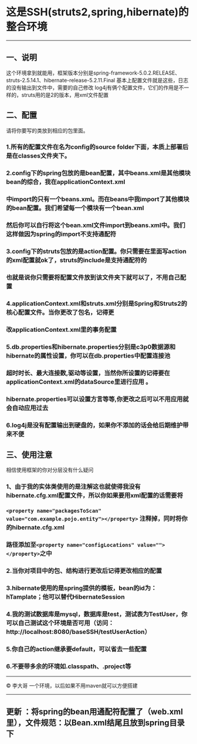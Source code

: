 
# 这是SSH(struts2,spring,hibernate)的整合环境

------------------------------------------------------------

## 一、说明

这个环境拿到就能用，框架版本分别是spring-framework-5.0.2.RELEASE、struts-2.5.14.1、hibernate-release-5.2.11.Final
基本上配置文件就是这些，日志的没有输出到文件中，需要的自己修改
log4j有俩个配置文件，它们的作用是不一样的，struts用的是2的版本，用xml文件配置

## 二、配置

请将你要写的类放到相应的包里面。

### 1.所有的配置文件在名为config的source folder下面，本质上部署后是在classes文件夹下。

### 2.config下的spring包放的是bean配置，其中beans.xml是其他模块bean的综合，我在applicationContext.xml
### 中import的只有一个beans.xml。而在beans中我import了其他模块的bean配置。我们希望每一个模块有一个bean.xml
### 然后你可以自行将这个bean.xml文件import到beans.xml中。我们这样做因为spring的import不支持通配符

### 3.config下的struts包放的是action配置。你只需要在里面写action的xml配置就ok了，struts的include是支持通配符的
### 也就是说你只需要将配置文件放到该文件夹下就可以了，不用自己配置

### 4.applicationContext.xml和struts.xml分别是Spring和Struts2的核心配置文件。当你更改了包名，记得更
### 改applicationContext.xml里的**事务配置** 

### 5.db.properties和hibernate.properties分别是c3p0数据源和hibernate的属性设置，你可以在db.properties中配置连接池
### 超时时长、最大连接数,驱动等设置，当然你所设置的记得**要在applicationContext.xml的dataSource里进行应用** 。
### hibernate.properties可以设置方言等等,你更改之后可以不用应用就会自动应用过去

### 6.log4j是没有配置输出到硬盘的，如果你不添加的话会给后期维护带来不便

## 三、使用注意

相信使用框架的你对分层没有什么疑问
	
### 1、由于我的实体类使用的是注解这也就使得我没有hibernate.cfg.xml配置文件，所以你如果要用xml配置的话需要将
### `<property name="packagesToScan" value="com.example.pojo.entity"></property>` 注释掉，同时将你的hibernate.cfg.xml
### 路径添加至`<property name="configLocations" value=""></property>`之中

### 2.当你对项目中的包、结构进行更改后记得更改相应的配置

### 3.hibernate使用的是spring提供的模板，bean的id为：hTamplate；他可以替代HibernateSession

### 4.我的测试数据库是mysql，数据库是test，测试表为TestUser，你可以自己测试这个环境是否可用（访问：http://localhost:8080/baseSSH/testUserAction）

### 5.你自己的action继承要default，可以省去一些配置

### 6.不要带多余的环境如.classpath、.project等


------------------------------------------------------------

&copy; 李大哥 一个环境，以后如果不用maven就可以方便搭建

------------------------------------------------------------


## **更新** ：将spring的bean用通配符配置了（web.xml里），文件规范：以Bean.xml结尾且放到spring目录下

















